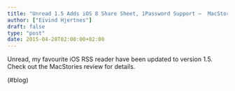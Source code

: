 ```yaml
---
title: "Unread 1.5 Adds iOS 8 Share Sheet, 1Password Support –  MacStories"
author: ["Eivind Hjertnes"]
draft: false
type: "post"
date: 2015-04-28T02:00:00+02:00
---
```


Unread, my favourite iOS RSS reader have been updated to version 1.5.
Check out the MacStories review for details.

(#blog)
